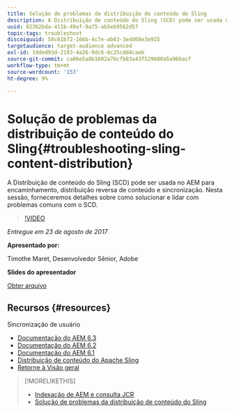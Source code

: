 ```yaml
---
title: Solução de problemas da distribuição de conteúdo do Sling
description: A Distribuição de conteúdo do Sling (SCD) pode ser usada no AEM para encaminhamento, distribuição reversa de conteúdo e sincronização. Nesta sessão, forneceremos detalhes sobre como solucionar e lidar com problemas comuns com o SCD.
uuid: 823b2bda-411b-49af-9a75-ab5eb9562d57
topic-tags: troubleshoot
discoiquuid: 58c61b72-166b-4c7e-ab63-3edd68e3e925
targetaudience: target-audience advanced
exl-id: 19ded93d-2183-4a26-9dc6-8c25cdd4caeb
source-git-commit: ca06e5a8b1602a7bcfb83a43f529680a5a96bacf
workflow-type: tm+mt
source-wordcount: '153'
ht-degree: 9%

---
```


# Solução de problemas da distribuição de conteúdo do Sling{#troubleshooting-sling-content-distribution}

A Distribuição de conteúdo do Sling (SCD) pode ser usada no AEM para encaminhamento, distribuição reversa de conteúdo e sincronização. Nesta sessão, forneceremos detalhes sobre como solucionar e lidar com problemas comuns com o SCD.

>[!VIDEO](https://video.tv.adobe.com/v/19451/?quality=9)

*Entregue em 23 de agosto de 2017*

**Apresentado por:**

Timothe Maret, Desenvolvedor Sênior, Adobe

**Slides do apresentador**

[Obter arquivo](assets/aem-gems-scd.pdf)

## Recursos {#resources}

Sincronização de usuário

* [Documentação do AEM 6.3](https://docs.adobe.com/docs/en/aem/6-3/administer/security/security/sync.html)
* [Documentação do AEM 6.2](https://docs.adobe.com/docs/en/aem/6-2/administer/security/security/sync.html)
* [Documentação do AEM 6.1](https://docs.adobe.com/docs/en/aem/6-1/administer/security/security/sync.html)
* [Distribuição de conteúdo do Apache Sling](https://sling.apache.org/documentation/bundles/content-distribution.html)
* [Retorne à Visão geral](https://helpx.adobe.com/experience-manager/kt/eseminars/gems/aem-index.html)

>[!MORELIKETHIS]
>
>* [Indexação de AEM e consulta JCR](aem-indexing-jcr-query.md)
>* [Solução de problemas da distribuição de conteúdo do Sling](aem-troubleshooting-sling.md)

